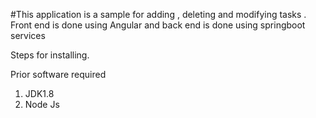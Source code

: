 #This application is a sample for adding , deleting and modifying tasks
. Front end is done using Angular and back end is done using springboot services

Steps for installing.

Prior software required

1) JDK1.8
2) Node Js